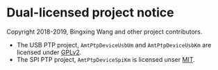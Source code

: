 Dual-licensed project notice
=====================

Copyright 2018-2019, Bingxing Wang and other project contributors.

- The USB PTP project, `AmtPtpDeviceUsbUm` and `AmtPtpDeviceUsbKm` are licensed under [GPLv2](LICENSE-GPL.md).
- The SPI PTP project, `AmtPtpDeviceSpiKm` is licensed unser [MIT](LICENSE-MIT.md).

